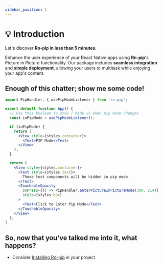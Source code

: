 ```yaml
---
sidebar_position: 1
---
```


# 💡 Introduction

Let's discover **Rn-pip in less than 5 minutes**.

Enhance the user experience of your React Native apps using **Rn-pip**'s Picture in Picture functionality.
Our package includes **seamless integration** and **simple deployment**, allowing your users to multitask while enjoying your app's content.

<!-- ## Motivation -->

## Enough of this chatter; show me some code!

```jsx title="/src/components/PipCode.jsx"
import PipHandler, { usePipModeListener } from 'rn-pip';

export default function App() {
  // Use this boolean to show / hide ui when pip mode changes
  const inPipMode = usePipModeListener();

  if (inPipMode) {
    return (
      <View style={styles.container}>
        <Text>PIP Mode</Text>
      </View>
    );
  }

  return (
    <View style={styles.container}>
      <Text style={styles.text}>
        These text components will be hidden in pip mode
      </Text>
      <TouchableOpacity
        onPress={() => PipHandler.enterPictureInPictureMode(300, 214)}
        style={styles.box}
      >
        <Text>Click to Enter Pip Mode</Text>
      </TouchableOpacity>
    </View>
  );
}
```

## So, now that you've talked me into it, what happens?

- Consider [Installing Rn-pip](/docs/getting-started/installation) in your project

<!-- - Learn more about Rn-pip by [Playing around](/docs/getting-started/playground) -->
